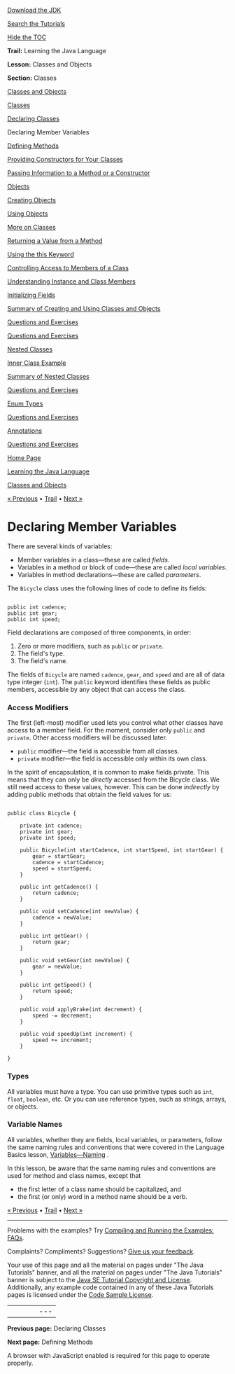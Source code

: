 [Download
the JDK](http://java.sun.com/javase/6/download.jsp)
  
[Search the
Tutorials](../../search.html)
  
[Hide the TOC](javascript:toggleLeft())

**Trail:** Learning the Java Language
  
**Lesson:** Classes and Objects
  
**Section:** Classes

[Classes and Objects](index.html)

[Classes](classes.html)

[Declaring Classes](classdecl.html)

Declaring Member Variables

[Defining Methods](methods.html)

[Providing Constructors for Your Classes](constructors.html)

[Passing Information to a Method or a Constructor](arguments.html)

[Objects](objects.html)

[Creating Objects](objectcreation.html)

[Using Objects](usingobject.html)

[More on Classes](more.html)

[Returning a Value from a Method](returnvalue.html)

[Using the this Keyword](thiskey.html)

[Controlling Access to Members of a Class](accesscontrol.html)

[Understanding Instance and Class Members](classvars.html)

[Initializing Fields](initial.html)

[Summary of Creating and Using Classes and Objects](summaryclasses.html)

[Questions and Exercises](QandE/creating-questions.html)

[Questions and Exercises](QandE/objects-questions.html)

[Nested Classes](nested.html)

[Inner Class Example](innerclasses.html)

[Summary of Nested Classes](summarynested.html)

[Questions and Exercises](QandE/nested-questions.html)

[Enum Types](enum.html)

[Questions and Exercises](QandE/enum-questions.html)

[Annotations](annotations.html)

[Questions and Exercises](QandE/annotations-questions.html)

[Home Page](../../index.html)
>
[Learning the Java Language](../index.html)
>
[Classes and Objects](index.html)

[« Previous](classdecl.html) • [Trail](../TOC.html) • [Next »](methods.html)

# Declaring Member Variables

There are several kinds of variables:

* Member variables in a class—these are called *fields*.
* Variables in a method or block of code—these are called *local variables*.
* Variables in method declarations—these are called *parameters*.

The `Bicycle` class uses the following lines of code to define its fields:

```

public int cadence;
public int gear;
public int speed;

```

Field declarations are composed of three components, in order:

1. Zero or more modifiers, such as `public` or `private`.
2. The field's type.
3. The field's name.

The fields of `Bicycle` are named `cadence`, `gear`, and `speed` and
are all of data type integer (`int`). The `public` keyword identifies these fields as public members, accessible by
any object that can access the class.

### Access Modifiers

The first (left-most) modifier used lets you control what other classes have access to a member field. For the moment,
consider only `public` and `private`. Other access modifiers will be discussed later.

* `public` modifier—the field is accessible from all classes.
* `private` modifier—the field is accessible only within its own class.

In the spirit of encapsulation, it is common to make fields private. This means that they can only be *directly*
accessed from the Bicycle class. We still need access to these values, however. This can be done *indirectly* by adding public methods that obtain the field values for us:

```

public class Bicycle {
	
	private int cadence;
	private int gear;
	private int speed;
	
	public Bicycle(int startCadence, int startSpeed, int startGear) {
		gear = startGear;
		cadence = startCadence;
		speed = startSpeed;
	}
	
	public int getCadence() {
		return cadence;
	}
	
	public void setCadence(int newValue) {
		cadence = newValue;
	}
	
	public int getGear() {
		return gear;
	}
	
	public void setGear(int newValue) {
		gear = newValue;
	}
	
	public int getSpeed() {
		return speed;
	}
	
	public void applyBrake(int decrement) {
		speed -= decrement;
	}
	
	public void speedUp(int increment) {
		speed += increment;
	}
	
}

```

### Types

All variables must have a type. You can use primitive types such as `int`,
`float`, `boolean`, etc. Or you can use
reference types, such as strings, arrays, or objects.

### Variable Names

All variables, whether they are fields, local variables, or parameters, follow the same naming
rules and conventions that were covered in the Language Basics
lesson,
[Variables—Naming](../../java/nutsandbolts/variables.html#naming) .

In this
lesson,
be aware that the same naming rules and conventions are used for method and class names, except that

* the first letter of a class name should be capitalized, and
* the first (or only) word in a method name should be a verb.

[« Previous](classdecl.html)
•
[Trail](../TOC.html)
•
[Next »](methods.html)

---

Problems with the examples? Try [Compiling and Running
the Examples: FAQs](../../information/run-examples.html).
  
Complaints? Compliments? Suggestions? [Give
us your feedback](http://download.oracle.com/javase/feedback.html).

Your use of this page and all the material on pages under "The Java Tutorials" banner,
and all the material on pages under "The Java Tutorials" banner is subject to the [Java SE Tutorial Copyright
and License](../../information/license.html).
Additionally, any example code contained in any of these Java
Tutorials pages is licensed under the
[Code
Sample License](http://developers.sun.com/license/berkeley_license.html).

|  |  |  |  |  |
| --- | --- | --- | --- | --- |
| |  |  | | --- | --- | | duke image | Oracle logo | | [About Oracle](http://www.oracle.com/us/corporate/index.html) | [Oracle Technology Network](http://www.oracle.com/technology/index.html) | [Terms of Service](https://www.samplecode.oracle.com/servlets/CompulsoryClickThrough?type=TermsOfService) | Copyright © 1995, 2011 Oracle and/or its affiliates. All rights reserved. |

**Previous page:** Declaring Classes
  
**Next page:** Defining Methods




A browser with JavaScript enabled is required for this page to operate properly.